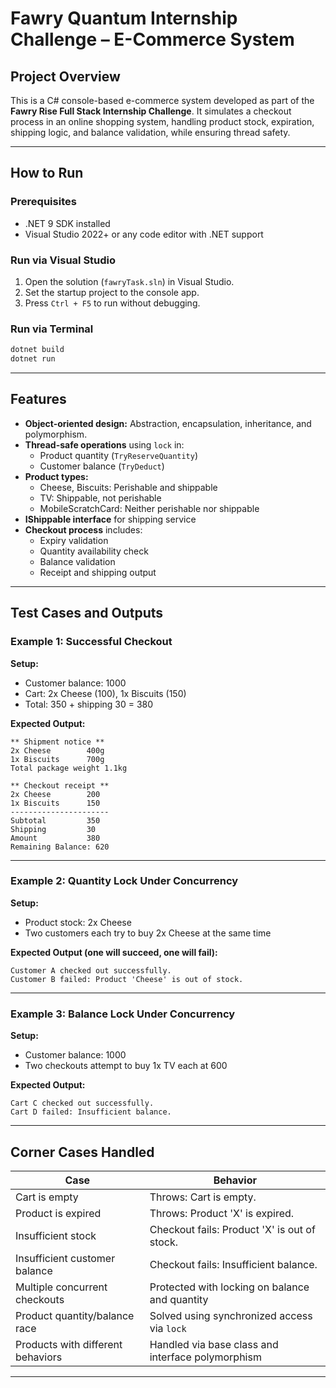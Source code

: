 ﻿# Fawry Quantum Internship Challenge – E-Commerce System

## Project Overview

This is a C# console-based e-commerce system developed as part of the **Fawry Rise Full Stack Internship Challenge**. It simulates a checkout process in an online shopping system, handling product stock, expiration, shipping logic, and balance validation, while ensuring thread safety.

---

## How to Run

### Prerequisites
- .NET 9 SDK installed
- Visual Studio 2022+ or any code editor with .NET support

### Run via Visual Studio
1. Open the solution (`fawryTask.sln`) in Visual Studio.
2. Set the startup project to the console app.
3. Press `Ctrl + F5` to run without debugging.

### Run via Terminal
```bash
dotnet build
dotnet run
```

---

## Features

- **Object-oriented design:** Abstraction, encapsulation, inheritance, and polymorphism.
- **Thread-safe operations** using `lock` in:
  - Product quantity (`TryReserveQuantity`)
  - Customer balance (`TryDeduct`)
- **Product types:**
  - Cheese, Biscuits: Perishable and shippable
  - TV: Shippable, not perishable
  - MobileScratchCard: Neither perishable nor shippable
- **IShippable interface** for shipping service
- **Checkout process** includes:
  - Expiry validation
  - Quantity availability check
  - Balance validation
  - Receipt and shipping output

---

## Test Cases and Outputs

### Example 1: Successful Checkout

**Setup:**
- Customer balance: 1000
- Cart: 2x Cheese (100), 1x Biscuits (150)
- Total: 350 + shipping 30 = 380

**Expected Output:**
```
** Shipment notice **
2x Cheese        400g
1x Biscuits      700g
Total package weight 1.1kg

** Checkout receipt **
2x Cheese        200
1x Biscuits      150
----------------------
Subtotal         350
Shipping         30
Amount           380
Remaining Balance: 620
```

---

### Example 2: Quantity Lock Under Concurrency

**Setup:**
- Product stock: 2x Cheese
- Two customers each try to buy 2x Cheese at the same time

**Expected Output (one will succeed, one will fail):**
```
Customer A checked out successfully.
Customer B failed: Product 'Cheese' is out of stock.
```

---

### Example 3: Balance Lock Under Concurrency

**Setup:**
- Customer balance: 1000
- Two checkouts attempt to buy 1x TV each at 600

**Expected Output:**
```
Cart C checked out successfully.
Cart D failed: Insufficient balance.
```

---

## Corner Cases Handled

| Case                              | Behavior                                         |
|------------------------------------|--------------------------------------------------|
| Cart is empty                     | Throws: Cart is empty.                           |
| Product is expired                | Throws: Product 'X' is expired.                  |
| Insufficient stock                | Checkout fails: Product 'X' is out of stock.     |
| Insufficient customer balance     | Checkout fails: Insufficient balance.            |
| Multiple concurrent checkouts     | Protected with locking on balance and quantity   |
| Product quantity/balance race     | Solved using synchronized access via `lock`      |
| Products with different behaviors | Handled via base class and interface polymorphism|

---
